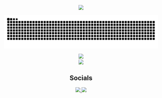 <div align="center">
  <img src="https://avatars.githubusercontent.com/dryingcore" width="200">
</div>

![github-snake](https://github.com/DryingCore/dryingcore/blob/output/github-contribution-grid-snake-dark.svg)

<div align="center">
  <a href="https://github.com/dryingcore">
    <img src="https://github-readme-stats.vercel.app/api/top-langs/?username=dryingcore&layout=compact&theme=dark">
  </a>
</div>
<div align="center">
  <a href="https://github.com/dryingcore">
    <img src="https://github-readme-streak-stats.herokuapp.com/?user=dryingcore&theme=dark">
  </a>
</div>
<div align="center">
  <h2>Socials</h2>
  <a href="https://www.linkedin.com/in/gabriel-antunes-rocha-816b482a6/" target="_blank">
    <img src="https://img.shields.io/badge/LinkedIn-000000?style=for-the-badge&logo=linkedin&logoColor=blue">
  </a>
  <a href="https://www.instagram.com/__antunesgabriel/" target="_blank">
    <img src="https://img.shields.io/badge/Instagram-000000?style=for-the-badge&logo=instagram&logoColor=green">
  </a>
</div>

